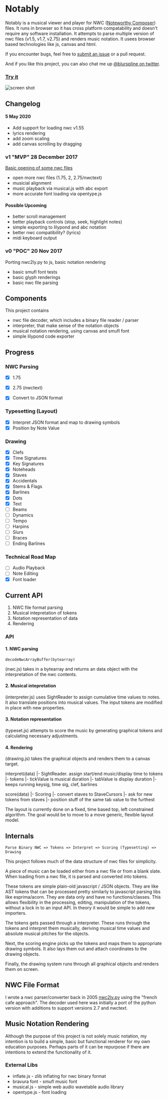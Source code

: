 # Notably
Notably is a musical viewer and player for NWC ([Noteworthy Composer](http://noteworthycomposer.com)) files. It runs in browser so it has cross platform compatability and doesn't require any software installation. It attempts to parse multiple version of nwc files (v1.5, v1.7, v2.75) and renders music notation. It usees browser based technologies like js, canvas and html.

If you encounter bugs, feel free to [submit an issue](https://github.com/zz85/nwc-viewer/issues) or a pull request.

And if you like this project, you can also chat me up [@blurspline on twitter](https://twitter.com/blurspline).

### [Try it](http://zz85.github.io/nwc-viewer/)

![screen shot](https://user-images.githubusercontent.com/314997/34420095-94df3818-ec42-11e7-9987-2d0bbe0cbdff.png)

## Changelog

#### 5 May 2020
- Add support for loading nwc v1.55
- lyrics rendering
- add zoom scaling
- add canvas scrolling by dragging


### v1 "MVP" 28 December 2017
[Basic opening of some nwc files](https://github.com/zz85/nwc-viewer/releases/tag/v1)
- open more nwc files (1.75, 2, 2.75/nwctext)
- musicial alignment
- music playback via musical.js with abc export
- more accurate font loading via opentype.js

#### Possible Upcoming
- better scroll management
- better playback controls (stop, seek, highlight notes)
- simple exporting to lilypond and abc notation
- better nwc compatibility? (lyrics)
- midi keyboard output

### v0 "POC" 20 Nov 2017
Porting nwc2ly.py to js, basic notation rendering
- basic smufl font tests
- basic glyph renderings
- basic nwc file parsing

## Components
This project contains
- nwc file decoder, which includes a binary file reader / parser
- interpreter, that make sense of the notation objects
- musical notation rendering, using canvas and smufl font
- simple lilypond code exporter

## Progress

### NWC Parsing
- [x] 1.75
- [x] 2.75 (nwctext)

- [x] Convert to JSON format

### Typesetting (Layout)
- [x] Interpret JSON format and map to drawing symbols
- [x] Position by Note Value

### Drawing
- [x] Clefs
- [x] Time Signatures
- [x] Key Signatures
- [x] Noteheads
- [x] Staves
- [x] Accidentals
- [x] Stems & Flags
- [x] Barlines
- [x] Dots
- [x] Text 
- [ ] Beams
- [ ] Dynamics
- [ ] Tempo
- [ ] Harpins
- [ ] Slurs
- [ ] Braces
- [ ] Ending Barlines

### Technical Road Map
- [ ] Audio Playback
- [ ] Note Editing
- [x] Font loader

## Current API
1. NWC file format parsing
2. Musical intepretation of tokens
3. Notation representation of data
4. Rendering

### API

####  1. NWC parsing
```
decodeNwcArrayBuffer(bytearray)
```
(nwc.js) takes in a bytearray and returns an data object with the interpretation of the nwc contents.

####  2. Musical intepretation
(interpreter.js) uses SightReader to assign cumulative time values to notes. It also translate positions into musical values. The input tokens are modified in place with new properties.

#### 3. Notation representation
(typeset.js) attempts to score the music by generating graphical tokens and calculating necessary adjustments.

#### 4. Rendering
(drawing.js) takes the graphical objects and renders them to a canvas target.

interpret(data)
|- SightReader. assign start/end music/display time to tokens
  |- tokens
    |- tickValue is musical duration
    |- tabValue is display duration
  |- keeps running keysig, time sig, clef, barlines

score(data)
|- Scoring
  |- convert staves to StaveCursors
    |- ask for new tokens from staves
      |- position stuff of the same tab value to the furthest

The layout is currently done on a fixed, time based top, left constrained algorithm. The goal would be to move to a move generic, flexible layout model.

## Internals

```
Parse Binary NWC => Tokens => Interpret => Scoring (Typesetting) => Drawing
```

This project follows much of the data structure of nwc files for simplicity.

A piece of music can be loaded either from a nwc file or from a blank slate.
When loading from a nwc file, it is parsed and converted into tokens.

These tokens are simple plain-old javascript / JSON objects. They are like AST tokens that can be processed pretty similarly to javascript parsing libs like esprima/acorn. They are data only and have no functions/classes. This allows flexibility in the processing, editing, manipulation of the tokens, without a lock in to an input API. In theory it would be simple to add new importers.

The tokens gets passed through a interpreter. These runs through the tokens and interpret them musically, deriving musical time values and absolute musical pitches for the objects.

Next, the scoring engine picks up the tokens and maps them to appropriate drawing symbols. It also lays them out and attach coordinates to the drawing objects.

Finally, the drawing system runs through all graphical objects and renders them on screen.

## NWC File Format
I wrote a nwc parser/converter back in 2005 [nwc2ly.py](https://github.com/zz85/nwc2ly.py) using the "french cafe approach". The decoder used here was initially a port of the python version with additions to support versions 2.7 and nwctext.

## Music Notation Rendering
Although the purpose of this project is not solely music notation, my intention is to build a simple, basic but functional renderer for my own education purposes. Perhaps parts of it can be repurpose if there are intentions to extend the functionality of it.


### External Libs
- inflate.js - zlib inflating for nwc binary format
- bravura font - smufl music font
- musical.js - simple web audio wavetable audio library
- opentype.js - font loading
